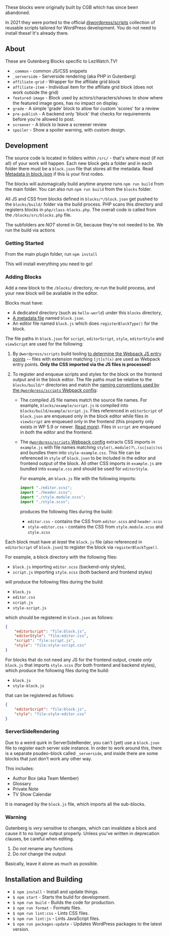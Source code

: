 These blocks were originally built by CGB which has since been abandoned.

In 2021 they were ported to the official [@wordpress/scripts](https://developer.wordpress.org/block-editor/reference-guides/packages/packages-scripts/) collection of reusable scripts tailored for WordPress development. You do not need to install these! It's already there.

## About

These are Gutenberg Blocks specific to LezWatch.TV!

* `_common` - common JS/CSS snippets
* `_serverside` - Serverside rendering (aka PHP in Gutenberg)
* `affiliate-grid` - Wrapper for the affiliate grid block
* `affiliate-item` - Individual item for the affiliate grid block (does not work outside the grid)
* `featured-image` - Block used by actors/characters/shows to show where the featured image goes, has no impact on display.
* `grade` - A simple 'grade' block to allow for custom 'scores' for a review
* `pre-publish` - A backend only 'block' that checks for requirements before you're allowed to post.
* `screener` - A block to leave a screener review
* `spoiler` - Show a spoiler warning, with custom design.

## Development

The source code is located in folders within `/src/` - that's where most (if not all) of your work will happen. Each new block gets a folder and in each folder there must be a `block.json` file that stores all the metadata. Read [Metadata in block.json](https://developer.wordpress.org/block-editor/reference-guides/block-api/block-metadata/) if this is your first rodeo.

The blocks will automagically build anytime anyone runs `npm run build` from the main folder. You can also run `npm run build` from the `blocks` folder.

All JS and CSS from blocks defined in `blocks/*/block.json` get pushed to the `blocks/build/` folder via the build process. PHP scans this directory and registers blocks in `php/class-blocks.php`. The overall code is called from the `/blocks/src/blocks.php` file.

The subfolders are _NOT_ stored in Git, because they're not needed to be. We run the build via actions 


### Getting Started

From the main plugin folder, run `npm install`

This will install everything you need to go!

### Adding Blocks

Add a new block to the `/blocks/` directory, re-run the build process, and your new block will be available in the editor.

Blocks must have:

- A dedicated directory (such as `hello-world`) under this `blocks` directory,
- [A metadata file](https://developer.wordpress.org/block-editor/reference-guides/block-api/block-metadata/) named `block.json`.
- An editor file named `block.js` which does `registerBlockType()` for the block.

The file paths in `block.json` for `script`, `editorScript`, `style`, `editorStyle` and `viewScript` are used for the following:

1. By `@wordpress/scripts` build tooling [to determine the Webpack JS entry points](https://github.com/WordPress/gutenberg/blob/8dcb185deb5ac7f8c4cf0de32962023be3ef9d3e/packages/scripts/utils/config.js#L206-L281) -- files with extension matching `[jt]s?(x)` are used as Webpack entry points. **Only the CSS imported via the JS files is processed!**

2. To register and enqueue scripts and styles for the block on the frontend output and in the block editor. The file paths must be relative to the `blocks/build/*` directories and match the [naming conventions used by the `@wordpress/scripts` Webpack config](https://github.com/WordPress/gutenberg/blob/60bddd382c2b66c1c9ccd726717087a376958fa2/docs/reference-guides/block-api/block-metadata.md):

   - The compiled JS file names match the source file names. For example, `blocks/example/script.js` is compiled into `blocks/build/example/script.js`. Files referenced in `editorScript` of `block.json` are enqueued only in the block editor while files in `viewScript` are enqueued only in the frontend (this property only exists in WP 5.9 or newer. [Read more](https://developer.wordpress.org/block-editor/reference-guides/block-api/block-metadata/#view-script)). Files in `script` are enqueued in _both_ the editor and the frontend.

   - The [`@wordpress/scripts` Webpack config](https://github.com/WordPress/gutenberg/blob/8dcb185deb5ac7f8c4cf0de32962023be3ef9d3e/packages/scripts/config/webpack.config.js#L108-L122) extracts CSS imports in `example.js` with file names matching `style(\.module)?\.(sc|sa|c)ss` and bundles them into `style-example.css`. This file can be referenced in `style` of `block.json` to be included in the editor and frontend output of the block. All other CSS imports in `example.js` are bundled into `example.css` and should be used for `editorStyle`.

     For example, an `block.js` file with the following imports:

     ```js
     import "./editor.scss";
     import "./header.scss";
     import "./style.module.scss";
     import "./style.scss";
     ```

     produces the following files during the build:

     - `editor.css` - contains the CSS from `editor.scss` and `header.scss`
     - `style-editor.css` - contains the CSS from `style.module.scss` and `style.scss`

Each block must have at _least_ the `block.js` file (also referenced in `editorScript` of `block.json`) to register the block via `registerBlockType()`.

For example, a block directory with the following files:

- `block.js` importing `editor.scss` (backend-only styles),
- `script.js` importing `style.scss` (both backend and frontend styles)

will produce the following files during the build:

- `block.js`
- `editor.css`
- `script.js`
- `style-script.js`

which should be registered in `block.json` as follows:

```json
{
	"editorScript": "file:block.js",
	"editorStyle": "file:editor.css",
	"script": "file:script.js",
	"style": "file:style-script.css"
}
```

For blocks that do not need any JS for the frontend output, create _only_ `block.js` that imports `style.scss` (for both frontend and backend styles), which produce the following files during the build:

- `block.js`
- `style-block.js`

that can be registered as follows:

```json
{
	"editorScript": "file:block.js",
	"style": "file:style-editor.css"
}
```

### ServerSideRendering

Due to a weird quirk in ServerSideRender, you can't (yet) use a `block.json` file to register each server side instance. In order to work around this, there is a separate psudeo-block called `_serverside`, and inside there are some blocks that just don't work any other way.

This includes:

* Author Box (aka Team Member)
* Glossary
* Private Note
* TV Show Calendar

It is managed by the `block.js` file, which imports all the sub-blocks.

### Warning

Gutenberg is _very_ sensitive to changes, which can invalidate a block and cause it to no longer output properly. Unless you've written in deprecation clauses, be careful when editing.

1. Do _not_ rename any functions
2. Do _not_ change the output

Basically, leave it alone as much as possible.

## Installation and Building

* `$ npm install` - Install and update things.
* `$ npm start` - Starts the build for development.
* `$ npm run build` - Builds the code for production.
* `$ npm run format` - Formats files.
* `$ npm run lint:css` - Lints CSS files.
* `$ npm run lint:js` - Lints JavaScript files.
* `$ npm run packages-update` - Updates WordPress packages to the latest version.
